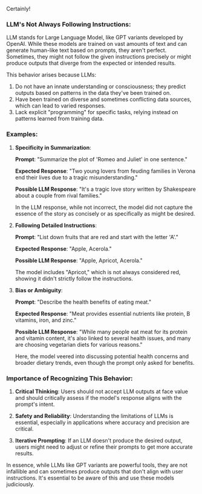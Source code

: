 Certainly!

### LLM's Not Always Following Instructions:

LLM stands for Large Language Model, like GPT variants developed by OpenAI. While these models are trained on vast amounts of text and can generate human-like text based on prompts, they aren't perfect. Sometimes, they might not follow the given instructions precisely or might produce outputs that diverge from the expected or intended results.

This behavior arises because LLMs:
1. Do not have an innate understanding or consciousness; they predict outputs based on patterns in the data they've been trained on.
2. Have been trained on diverse and sometimes conflicting data sources, which can lead to varied responses.
3. Lack explicit "programming" for specific tasks, relying instead on patterns learned from training data.

### Examples:

1. **Specificity in Summarization**:
   
   **Prompt**: "Summarize the plot of 'Romeo and Juliet' in one sentence."
   
   **Expected Response**: "Two young lovers from feuding families in Verona end their lives due to a tragic misunderstanding."
   
   **Possible LLM Response**: "It's a tragic love story written by Shakespeare about a couple from rival families."
   
   In the LLM response, while not incorrect, the model did not capture the essence of the story as concisely or as specifically as might be desired.

2. **Following Detailed Instructions**:
   
   **Prompt**: "List down fruits that are red and start with the letter 'A'."
   
   **Expected Response**: "Apple, Acerola."
   
   **Possible LLM Response**: "Apple, Apricot, Acerola."
   
   The model includes "Apricot," which is not always considered red, showing it didn't strictly follow the instructions.

3. **Bias or Ambiguity**:
   
   **Prompt**: "Describe the health benefits of eating meat."
   
   **Expected Response**: "Meat provides essential nutrients like protein, B vitamins, iron, and zinc."
   
   **Possible LLM Response**: "While many people eat meat for its protein and vitamin content, it's also linked to several health issues, and many are choosing vegetarian diets for various reasons."
   
   Here, the model veered into discussing potential health concerns and broader dietary trends, even though the prompt only asked for benefits.

### Importance of Recognizing This Behavior:

1. **Critical Thinking**: Users should not accept LLM outputs at face value and should critically assess if the model's response aligns with the prompt's intent.
   
2. **Safety and Reliability**: Understanding the limitations of LLMs is essential, especially in applications where accuracy and precision are critical.
   
3. **Iterative Prompting**: If an LLM doesn't produce the desired output, users might need to adjust or refine their prompts to get more accurate results.

In essence, while LLMs like GPT variants are powerful tools, they are not infallible and can sometimes produce outputs that don't align with user instructions. It's essential to be aware of this and use these models judiciously.